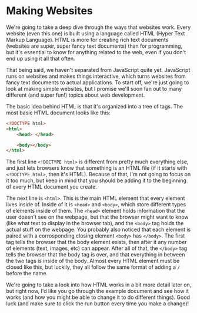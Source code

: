 # Making Websites

We're going to take a deep dive through the ways that websites work. Every website (even this one) is built using a language called HTML (Hyper Text Markup Language). HTML is more for creating rich text documents (websites are super, super fancy text documents) than for programming, but it's essential to know for anything related to the web, even if you don't end up using it all that often.

That being said, we haven't separated from JavaScript quite yet. JavaScript runs on websites and makes things interactive, which turns websites from fancy text documents to actual applications. To start off, we're just going to look at making simple websites, but I promise we'll soon fan out to many different (and super fun!) topics about web development.

The basic idea behind HTML is that it's organized into a tree of tags. The most basic HTML document looks like this:

```html
<!DOCTYPE html>
<html>
    <head> </head>

    <body></body>
</html>
```

The first line `<!DOCTYPE html>` is different from pretty much everything else, and just lets browsers know that something is an HTML file (if it starts with `<!DOCTYPE html>`, then it's HTML). Because of that, I'm not going to focus on it too much, but keep in mind that you should be adding it to the beginning of every HTML document you create.

The next line is `<html>`. This is the main HTML element that every element lives inside of. Inside of it is `<head>` and `<body>`, which store different types of elements inside of them. The `<head>` element holds information that the user doesn't see on the webpage, but that the browser might want to know (like what text to display in the browser tab), and the `<body>` tag holds the actual stuff on the webpage. You probably also noticed that each element is paired with a corrosponding closing element `<body>` has `</body>`. The first tag tells the browser that the body element exists, then after it any number of elements (text, images, etc) can appear. After all of that, the `</body>` tag tells the browser that the body tag is over, and that everything in between the two tags is inside of the body. Almost every HTML element must be closed like this, but luckily, they all follow the same format of adding a `/` before the name.

We're going to take a look into how HTML works in a bit more detail later on, but right now, I'd like you go through the example document and see how it works (and how you might be able to change it to do different things). Good luck (and make sure to click the run button every time you make a change)!
